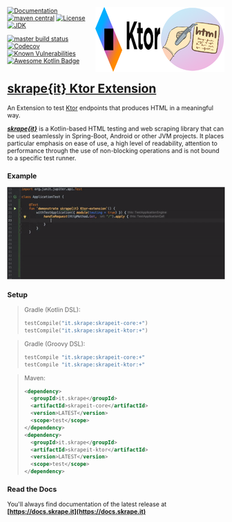 <a href="https://docs.skrape.it/docs/"><img width="150px" height="150px" align="right" src="skrape.png"/><a/>
<a href="https://ktor.io/"><img width="150px" height="150px" align="right" src="ktor.png"/><a/>

[![Documentation](https://img.shields.io/badge/skrape%7Bit%7D-docs-blue.svg)](https://docs.skrape.it)
[![maven central](https://img.shields.io/maven-central/v/it.skrape/skrapeit-ktor.svg?color=0)](https://search.maven.org/search?q=g:it.skrape%20AND%20a:skrapeit-ktor&skrapeit-ktor=gav)
[![License](https://img.shields.io/github/license/skrapeit/skrape.it.svg)](https://github.com/skrapeit/skrape.it/blob/master/LICENSE)
[![JDK](https://img.shields.io/badge/jdk-8-green.svg)](http://www.oracle.com/technetwork/java/javase/downloads/index.html)

[![master build status](https://img.shields.io/travis/skrapeit/skrapeit-ktor-extension.svg?label=master)](https://travis-ci.org/skrapeit/skrapeit-ktor-extension)
[![Codecov](https://img.shields.io/codecov/c/github/skrapeit/skrapeit-ktor-extension.svg)](https://codecov.io/gh/skrapeit/skrapeit-ktor-extension)
[![Known Vulnerabilities](https://snyk.io/test/github/skrapeit/skrapeit-ktor-extension/badge.svg?targetFile=pom.xml)](https://snyk.io/test/github/skrapeit/skrapeit-ktor-extension?targetFile=pom.xml)
[![Awesome Kotlin Badge](https://kotlin.link/awesome-kotlin.svg)](https://github.com/KotlinBy/awesome-kotlin)

[skrape{it} Ktor Extension](https://docs.skrape.it)
======================================================

An Extension to test [Ktor](https://ktor.io/) endpoints that produces HTML in a meaningful way.

_**[skrape{it}](http://www.skrape.it)**_ is a Kotlin-based HTML testing and web scraping library
that can be used seamlessly in Spring-Boot, Android or other JVM projects.
It places particular emphasis on ease of use, a high level of readability, 
attention to performance through the use of non-blocking operations and is not 
bound to a specific test runner.

### Example

![example-usage](example-usage.gif "Documentation by example")

### Setup
> Gradle (Kotlin DSL):
>```kotlin
>testCompile("it.skrape:skrapeit-core:+")
>testCompile("it.skrape:skrapeit-ktor:+")
>```

> Gradle (Groovy DSL):
>```groovy
>testCompile "it.skrape:skrapeit-core:+"
>testCompile "it.skrape:skrapeit-ktor:+"
>```

> Maven:
>```xml
><dependency>
>   <groupId>it.skrape</groupId>
>   <artifactId>skrapeit-core</artifactId>
>   <version>LATEST</version>
>   <scope>test</scope>
> </dependency>
><dependency>
>   <groupId>it.skrape</groupId>
>   <artifactId>skrapeit-ktor</artifactId>
>   <version>LATEST</version>
>   <scope>test</scope>
> </dependency>
>```

### Read the Docs

You'll always find documentation of the latest release at 
**[https://docs.skrape.it](https://docs.skrape.it)**
